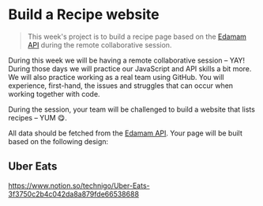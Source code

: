 # Build a Recipe website

> This week's project is to build a recipe page based on the [Edamam API](https://developer.edamam.com/edamam-docs-recipe-api) during the remote collaborative session.

During this week we will be having a remote collaborative session – YAY! During those days we will practice our JavaScript and API skills a bit more. We will also practice working as a real team using GitHub. You will experience, first-hand, the issues and struggles that can occur when working together with code.

During the session, your team will be challenged to build a website that lists recipes  – YUM 😋.

All data should be fetched from the [Edamam API](https://developer.edamam.com/edamam-docs-recipe-api). Your page will be built based on the following design:

## Uber Eats
https://www.notion.so/technigo/Uber-Eats-3f3750c2b4c042da8a879fde66538688
